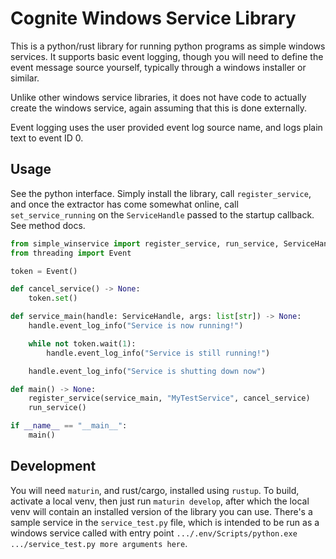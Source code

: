 # Cognite Windows Service Library

This is a python/rust library for running python programs as simple windows services. It supports basic event logging, though you will need to define the event message source yourself, typically through a windows installer or similar.

Unlike other windows service libraries, it does not have code to actually create the windows service, again assuming that this is done externally.

Event logging uses the user provided event log source name, and logs plain text to event ID 0.

## Usage

See the python interface. Simply install the library, call `register_service`, and once the extractor has come somewhat online, call `set_service_running` on the `ServiceHandle` passed to the startup callback. See method docs.

```python
from simple_winservice import register_service, run_service, ServiceHandle
from threading import Event

token = Event()

def cancel_service() -> None:
    token.set()

def service_main(handle: ServiceHandle, args: list[str]) -> None:
    handle.event_log_info("Service is now running!")

    while not token.wait(1):
        handle.event_log_info("Service is still running!")

    handle.event_log_info("Service is shutting down now")

def main() -> None:
    register_service(service_main, "MyTestService", cancel_service)
    run_service()

if __name__ == "__main__":
    main()
```

## Development

You will need `maturin`, and rust/cargo, installed using `rustup`. To build, activate a local venv, then just run `maturin develop`, after which the local venv will contain an installed version of the library you can use. There's a sample service in the `service_test.py` file, which is intended to be run as a windows service called with entry point `.../.env/Scripts/python.exe .../service_test.py more arguments here`.
